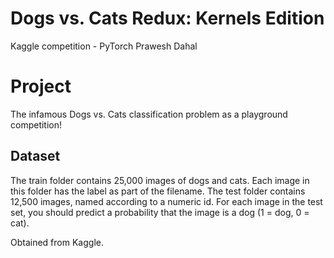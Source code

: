 # Dogs vs. Cats Redux: Kernels Edition
Kaggle competition - PyTorch
Prawesh Dahal 

# Project 

The infamous Dogs vs. Cats classification problem as a playground competition!  

## Dataset 

The train folder contains 25,000 images of dogs and cats. Each image in this folder has the label as part of the filename. The test folder contains 12,500 images, named according to a numeric id. For each image in the test set, you should predict a probability that the image is a dog (1 = dog, 0 = cat).

Obtained from Kaggle.
 
